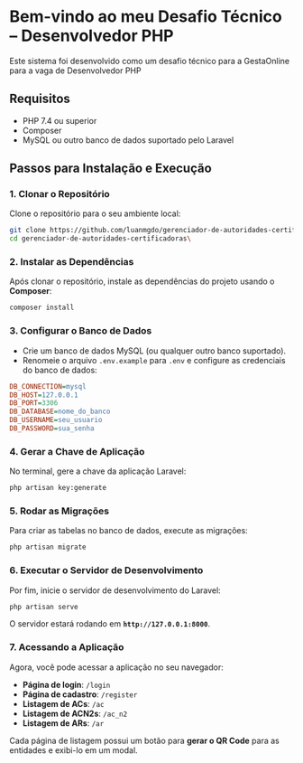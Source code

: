 
# Bem-vindo ao meu Desafio Técnico – Desenvolvedor PHP

Este sistema foi desenvolvido como um desafio técnico para a GestaOnline para a vaga de Desenvolvedor PHP

## Requisitos

- PHP 7.4 ou superior
- Composer
- MySQL ou outro banco de dados suportado pelo Laravel

## Passos para Instalação e Execução

### 1. **Clonar o Repositório**

Clone o repositório para o seu ambiente local:

```bash
git clone https://github.com/luanmgdo/gerenciador-de-autoridades-certificadoras.git
cd gerenciador-de-autoridades-certificadoras\
```

### 2. **Instalar as Dependências**

Após clonar o repositório, instale as dependências do projeto usando o **Composer**:

```bash
composer install
```

### 3. **Configurar o Banco de Dados**

- Crie um banco de dados MySQL (ou qualquer outro banco suportado).
- Renomeie o arquivo `.env.example` para `.env` e configure as credenciais do banco de dados:

```ini
DB_CONNECTION=mysql
DB_HOST=127.0.0.1
DB_PORT=3306
DB_DATABASE=nome_do_banco
DB_USERNAME=seu_usuario
DB_PASSWORD=sua_senha
```

### 4. **Gerar a Chave de Aplicação**

No terminal, gere a chave da aplicação Laravel:

```bash
php artisan key:generate
```

### 5. **Rodar as Migrações**

Para criar as tabelas no banco de dados, execute as migrações:

```bash
php artisan migrate
```

### 6. **Executar o Servidor de Desenvolvimento**

Por fim, inicie o servidor de desenvolvimento do Laravel:

```bash
php artisan serve
```

O servidor estará rodando em **`http://127.0.0.1:8000`**.

### 7. **Acessando a Aplicação**

Agora, você pode acessar a aplicação no seu navegador:

- **Página de login**: `/login`
- **Página de cadastro**: `/register`
- **Listagem de ACs**: `/ac`
- **Listagem de ACN2s**: `/ac_n2`
- **Listagem de ARs**: `/ar`

Cada página de listagem possui um botão para **gerar o QR Code** para as entidades e exibi-lo em um modal.

